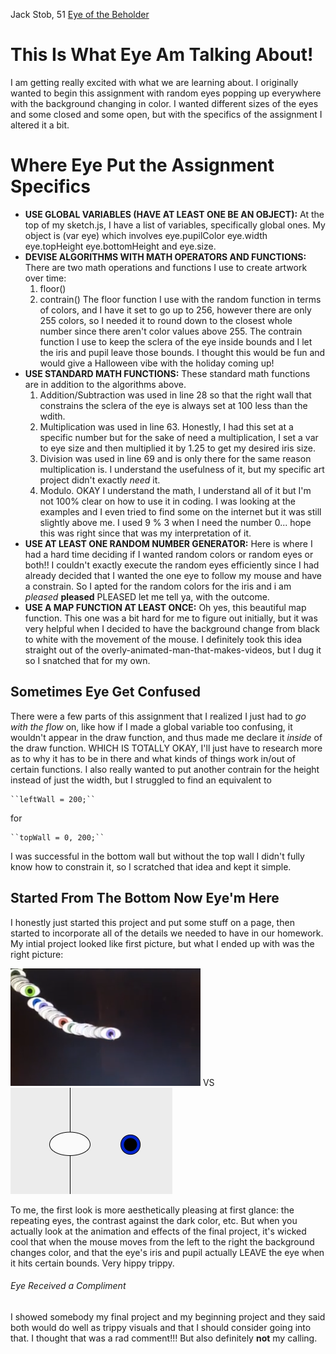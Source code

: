 

Jack Stob, 51
[Eye of the Beholder](https://jackelynstob.github.io/CreativeCoding1/hw-6/)

# This Is What Eye Am Talking About!

I am getting really excited with what we are learning about. I originally wanted to begin this assignment with random eyes popping up everywhere with the background changing in color. I wanted different sizes of the eyes and some closed and some open, but with the specifics of the assignment I altered it a bit.

# Where Eye Put the Assignment Specifics

  - **USE GLOBAL VARIABLES (HAVE AT LEAST ONE BE AN OBJECT):** At the top of my sketch.js, I have a list of variables, specifically global ones. My object is (var eye) which involves eye.pupilColor eye.width eye.topHeight eye.bottomHeight and eye.size.
  - **DEVISE ALGORITHMS WITH MATH OPERATORS AND FUNCTIONS:** There are two math operations and functions I use to create artwork over time:
    1. floor()
    2. contrain()
  The floor function I use with the random function in terms of colors, and I have it set to go up to 256, however there are only 255 colors, so I needed it to round down to the closest whole number since there aren't color values above 255. The contrain function I use to keep the sclera of the eye inside bounds and I let the iris and pupil leave those bounds. I thought this would be fun and would give a Halloween vibe with the holiday coming up!
  - **USE STANDARD MATH FUNCTIONS:** These standard math functions are in addition to the algorithms above.
    1. Addition/Subtraction was used in line 28 so that the right wall that constrains the sclera of the eye is always set at 100 less than the wdith.
    2. Multiplication was used in line 63. Honestly, I had this set at a specific number but for the sake of need a multiplication, I set a var to eye size and then multiplied it by 1.25 to get my desired iris size.
    3. Division was used in line 69 and is only there for the same reason multiplication is. I understand the usefulness of it, but my specific art project didn't exactly _need_ it.
    4. Modulo. OKAY I understand the math, I understand all of it but I'm not 100% clear on how to use it in coding. I was looking at the examples and I even tried to find some on the internet but it was still slightly above me. I used 9 % 3 when I need the number 0... hope this was right since that was my interpretation of it.
  - **USE AT LEAST ONE RANDOM NUMBER GENERATOR:** Here is where I had a hard time deciding if I wanted random colors or random eyes or both!! I couldn't exactly execute the random eyes efficiently since I had already decided that I wanted the one eye to follow my mouse and have a constrain. So I apted for the random colors for the iris and i am _pleased_  **pleased** PLEASED let me tell ya, with the outcome.
  - **USE A MAP FUNCTION AT LEAST ONCE:** Oh yes, this beautiful map function. This one was a bit hard for me to figure out initially, but it was very helpful when I decided to have the background change from black to white with the movement of the mouse. I definitely took this idea straight out of the overly-animated-man-that-makes-videos, but I dug it so I snatched that for my own.

## Sometimes Eye Get Confused

There were a few parts of this assignment that I realized I just had to *go with the flow* on, like how if I made a global variable too confusing, it wouldn't appear in the draw function, and thus made me declare it *inside* of the draw function. WHICH IS TOTALLY OKAY, I'll just have to research more as to why it has to be in there and what kinds of things work in/out of certain functions. I also really wanted to put another contrain for the height instead of just the width, but I struggled to find an equivalent to

    ``leftWall = 200;``

for

    ``topWall = 0, 200;``

I was successful in the bottom wall but without the top wall I didn't fully know how to constrain it, so I scratched that idea and kept it simple.

## Started From The Bottom Now Eye'm Here

I honestly just started this project and put some stuff on a page, then started to incorporate all of the details we needed to have in our homework. My intial project looked like first picture, but what I ended up with was the right picture:

![eye](EYE.PNG) VS ![eyetwo](EYES.PNG)

To me, the first look is more aesthetically pleasing at first glance: the repeating eyes, the contrast against the dark color, etc. But when you actually look at the animation and effects of the final project, it's wicked cool that when the mouse moves from the left to the right the background changes color, and that the eye's iris and pupil actually LEAVE the eye when it hits certain bounds. Very hippy trippy.

###### Eye Received a Compliment

I showed somebody my final project and my beginning project and they said both would do well as trippy visuals and that I should consider going into that. I thought that was a rad comment!!! But also definitely **not** my calling.
